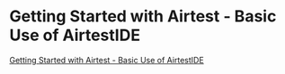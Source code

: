 # Getting Started with Airtest - Basic Use of AirtestIDE
[Getting Started with Airtest - Basic Use of AirtestIDE](https://aiwithcloud.com/2022/09/15/getting_started_with_airtest___basic_use_of_airtestide/)